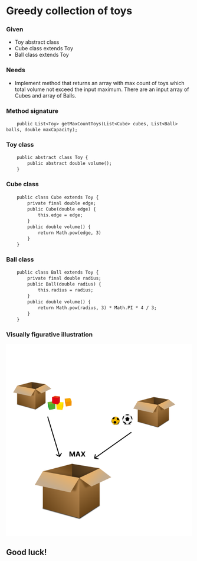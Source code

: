 # Greedy collection of toys

### Given

- Toy abstract class
- Cube class extends Toy
- Ball class extends Toy

### Needs

- Implement method that returns an array with max count of toys which total volume not exceed the input maximum. There
  are an input array of Cubes and array of Balls.

### Method signature

        public List<Toy> getMaxCountToys(List<Cube> cubes, List<Ball> balls, double maxCapacity);

### Toy class

        public abstract class Toy {
            public abstract double volume();
        }

### Cube class

        public class Cube extends Toy {
            private final double edge;
            public Cube(double edge) {
                this.edge = edge;
            }
            public double volume() {
                return Math.pow(edge, 3)
            }
        }

### Ball class

        public class Ball extends Toy {
            private final double radius;
            public Ball(double radius) {
                this.radius = radius;
            }
            public double volume() {
                return Math.pow(radius, 3) * Math.PI * 4 / 3;
            }
        }

### Visually figurative illustration

![alt text](https://github.com/dimail777/java_code_task/blob/main/illustration.png?raw=true) 

## Good luck!